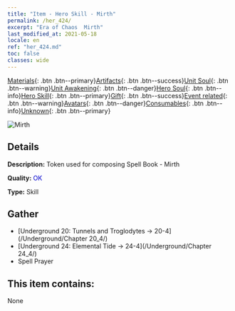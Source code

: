 ```yaml
---
title: "Item - Hero Skill - Mirth"
permalink: /her_424/
excerpt: "Era of Chaos  Mirth"
last_modified_at: 2021-05-18
locale: en
ref: "her_424.md"
toc: false
classes: wide
---
```

 [Materials](/Items/){: .btn .btn--primary}[Artifacts](/Items/Artifacts/){: .btn .btn--success}[Unit Soul](/Items/UnitSoul/){: .btn .btn--warning}[Unit Awakening](/Items/UnitAwakening/){: .btn .btn--danger}[Hero Soul](/Items/HeroSoul/){: .btn .btn--info}[Hero Skill](/Items/HeroSkill/){: .btn .btn--primary}[Gift](/Items/Gift/){: .btn .btn--success}[Event related](/Items/Events/){: .btn .btn--warning}[Avatars](/Items/Avatars/){: .btn .btn--danger}[Consumables](/Items/Consumables/){: .btn .btn--info}[Unknown](/Items/Unknown/){: .btn .btn--primary}

 ![Mirth](/images/t/ps_huanxinguwu.png)

## Details
 **Description:** Token used for composing Spell Book - Mirth

 **Quality:** <span style="color: #0000CD">OK</span>

 **Type:** Skill

## Gather

*    [Underground 20: Tunnels and Troglodytes -> 20-4](/Underground/Chapter 20_4/) 
*    [Underground 24: Elemental Tide -> 24-4](/Underground/Chapter 24_4/) 
*    Spell Prayer 

## This item contains:

  None

